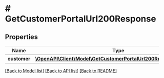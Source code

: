 # # GetCustomerPortalUrl200Response

## Properties

Name | Type | Description | Notes
------------ | ------------- | ------------- | -------------
**customer** | [**\OpenAPI\Client\Model\GetCustomerPortalUrl200ResponseCustomer**](GetCustomerPortalUrl200ResponseCustomer.md) |  |

[[Back to Model list]](../../README.md#models) [[Back to API list]](../../README.md#endpoints) [[Back to README]](../../README.md)
